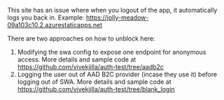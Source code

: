 This site has an issue where when you logout of the app, it automatically logs you back in.
Example: https://jolly-meadow-09a103c10.2.azurestaticapps.net

There are two approaches on how to unblock here:

1. Modifying the swa config to expose one endpoint for anonymous access. More details and sample code at https://github.com/vivekjilla/auth-test/tree/aadb2c
2. Logging the user out of AAD B2C provider (incase they use it) before logging out of SWA. More details and sample code at https://github.com/vivekjilla/auth-test/tree/blank_login
